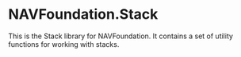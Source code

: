 # NAVFoundation.Stack

This is the Stack library for NAVFoundation. It contains a set of utility functions for working with stacks.
